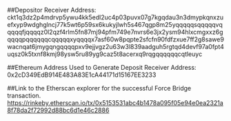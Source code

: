 ##Depositor Receiver Address:
ckt1q3dz2p4mdrvp5ywu4kk5edl2uc4p03puvx07g7kgqdau3n3dmypkqnxzuefxyp9wdghglncj77k5wt6p59sx6kukyjlwh5s467qgp8m25yqqqqqsqqqqqvqqqqqfjqqqqz0l2qzf4rlm5fn87mj94pfm749e7nvrs6e3jx2ysm94hlxcmgxxz6gqqqqpqqqqqqcqqqqqxyqqqqx7asf60w8pqpte2sfcfn90fdfzxue7ff2g8sawe9wacnqat6jmygqngqqqqpxv9ejjvgz2u63w3l839aadguh5rgtqd4devf97a0fpt4uqsz0k5txnf8kmj98ysw5ru89yg9caz5t8acerxq9rqgqqqqqqcqtleuyc

##Ethereum Address Used to Generate Deposit Receiver Address:
0x2cD349EdB914E483A83E1cA44171d15167EE3233

##Link to the Etherscan explorer for the successful Force Bridge transaction.
https://rinkeby.etherscan.io/tx/0x5153531abc4b1478a095f05e94e0ea2321a8f78da2f72992d88bc6d1e46c2886